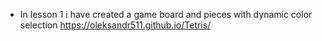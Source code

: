 * In lesson 1 i have created a game board and pieces with dynamic color selection
https://oleksandr511.github.io/Tetris/
